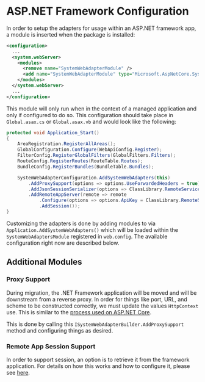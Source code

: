 # ASP.NET Framework Configuration

In order to setup the adapters for usage within an ASP.NET framework app, a module is inserted when the package is installed:

```xml
<configuration>
  ...
  <system.webServer>
    <modules>
      <remove name="SystemWebAdapterModule" />
      <add name="SystemWebAdapterModule" type="Microsoft.AspNetCore.SystemWebAdapters.SystemWebAdapterModule, Microsoft.AspNetCore.SystemWebAdapters" preCondition="managedHandler" />
    </modules>
  </system.webServer>
  ...
</configuration>
```

This module will only run when in the context of a managed application and only if configured to do so. This configuration should take place in `Global.asax.cs` or `Global.asax.vb` and would look like the following:

```cs
protected void Application_Start()
{
    AreaRegistration.RegisterAllAreas();
    GlobalConfiguration.Configure(WebApiConfig.Register);
    FilterConfig.RegisterGlobalFilters(GlobalFilters.Filters);
    RouteConfig.RegisterRoutes(RouteTable.Routes);
    BundleConfig.RegisterBundles(BundleTable.Bundles);

    SystemWebAdapterConfiguration.AddSystemWebAdapters(this)
        .AddProxySupport(options => options.UseForwardedHeaders = true)
        .AddJsonSessionSerializer(options => ClassLibrary.RemoteServiceUtils.RegisterSessionKeys(options.KnownKeys))
        .AddRemoteAppServer(remote => remote
            .Configure(options => options.ApiKey = ClassLibrary.RemoteServiceUtils.ApiKey)
            .AddSession());
}
```

Customizing the adapters is done by adding modules to via `Application.AddSystemWebAdapters()` which will be loaded within the `SystemWebAdaptersModule` registered in `web.config`. The available configuration right now are described below.

## Additional Modules

### Proxy Support

During migration, the .NET Framework application will be moved and will be downstream from a reverse proxy. In order for things like port, URL, and scheme to be constructed correctly, we must update the values `HttpContext` use. This is similar to the [process used on ASP.NET Core](https://docs.microsoft.com/en-us/aspnet/core/host-and-deploy/proxy-load-balancer).

This is done by calling this `ISystemWebAdapterBuilder.AddProxySupport` method and configuring things as desired.

### Remote App Session Support

In order to support session, an option is to retrieve it from the framework application. For details on how this works and how to configure it, please see [here](session-state/remote-session.md).
